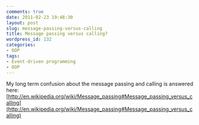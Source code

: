 ```yaml
---
comments: true
date: 2011-02-23 19:48:30
layout: post
slug: message-passing-versus-calling
title: Message passing versus calling?
wordpress_id: 132
categories:
- OOP
tags:
- Event-driven programming
- OOP
---
```


My long term confusion about the message passing and calling is answered here:
[http://en.wikipedia.org/wiki/Message_passing#Message_passing_versus_calling](http://en.wikipedia.org/wiki/Message_passing#Message_passing_versus_calling)
